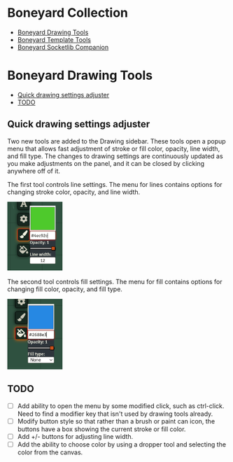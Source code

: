 # Boneyard Collection
- [Boneyard Drawing Tools](https://github.com/operation404/boneyard-drawing-tools)
- [Boneyard Template Tools](https://github.com/operation404/boneyard-template-tools)
- [Boneyard Socketlib Companion](https://github.com/operation404/boneyard-socketlib-companion)

# Boneyard Drawing Tools
- [Quick drawing settings adjuster](#quick-drawing-settings-adjuster)
- [TODO](#todo)

## Quick drawing settings adjuster
Two new tools are added to the Drawing sidebar. These tools open a popup menu that allows fast adjustment of stroke or fill color, opacity, line width, and fill type. The changes to drawing settings are continuously updated as you make adjustments on the panel, and it can be closed by clicking anywhere off of it.

The first tool controls line settings. The menu for lines contains options for changing stroke color, opacity, and line width.

<img src="https://github.com/operation404/boneyard-drawing-tools/blob/master/images/stroke_example.png?raw=true" width=25%>

The second tool controls fill settings. The menu for fill contains options for changing fill color, opacity, and fill type.

<img src="https://github.com/operation404/boneyard-drawing-tools/blob/master/images/fill_example.png?raw=true" width=25%>

## TODO
- [ ] Add ability to open the menu by some modified click, such as ctrl-click. Need to find a modifier key that isn't used by drawing tools already.
- [ ] Modify button style so that rather than a brush or paint can icon, the buttons have a box showing the current stroke or fill color.
- [ ] Add +/- buttons for adjusting line width.
- [ ] Add the ability to choose color by using a dropper tool and selecting the color from the canvas.
